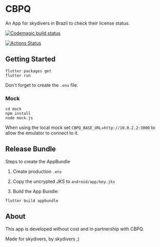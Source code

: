 # CBPQ

An App for skydivers in Brazil to check their license status.

[![Codemagic build status](https://api.codemagic.io/apps/5db4aca125dc3f2949a9e89f/5db4aca125dc3f2949a9e89e/status_badge.svg)](https://codemagic.io/apps/5db4aca125dc3f2949a9e89f/5db4aca125dc3f2949a9e89e/latest_build)

[![Actions Status](https://github.com/epomatti/cbpq-flutter/workflows/CI/badge.svg)](https://github.com/epomatti/cbpq-flutter/actions)

## Getting Started

```
flutter packages get
flutter run
```

Don't forget to create the `.env` file.

### Mock

```
cd mock
npm install
node mock.js
```

When using the local mock set `CBPQ_BASE_URL=http://10.0.2.2:3000` to allow the emulator to connect to it.

## Release Bundle

Steps to create the AppBundle

1. Create production `.env` 

2. Copy the uncrypted JKS to `android/app/key.jks`

3. Build the App Bundle:

```
flutter build appbundle
```

## About

This app is developed without cost and in partnership with CBPQ.

Made for skydivers, by skydivers ;)
